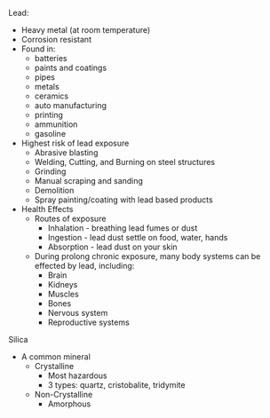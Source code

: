 Lead:
-	Heavy metal (at room temperature)
-	Corrosion resistant
-	Found in:
	-	batteries
	-	paints and coatings
	-	pipes
	-	metals
	-	ceramics
	-	auto manufacturing
	-	printing
	-	ammunition
	-	gasoline
-	Highest risk of lead exposure
	-	Abrasive blasting
	-	Welding, Cutting, and Burning on steel structures
	-	Grinding
	-	Manual scraping and sanding
	-	Demolition
	-	Spray painting/coating with lead based products
-	Health Effects
	-	Routes of exposure
		-	Inhalation - breathing lead fumes or dust
		-	Ingestion - lead dust settle on food, water, hands
		-	Absorption - lead dust on your skin
	-	During prolong chronic exposure, many body systems can be effected by lead, including:
		-	Brain
		-	Kidneys
		-	Muscles
		-	Bones
		-	Nervous system
		-	Reproductive systems
		
Silica
-	A common mineral
	-	Crystalline
		-	Most hazardous
		-	3 types: quartz, cristobalite, tridymite
	-	Non-Crystalline
		-	Amorphous